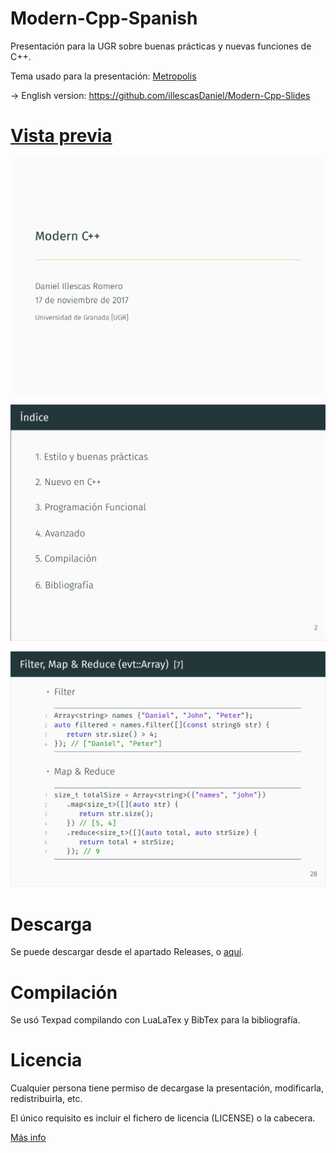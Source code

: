 # Modern-Cpp-Spanish

Presentación para la UGR sobre buenas prácticas y nuevas funciones de C++.

Tema usado para la presentación: [Metropolis](https://github.com/matze/mtheme)

-> English version: https://github.com/illescasDaniel/Modern-Cpp-Slides

# [Vista previa](slides.pdf)

![Title](screenshots/title.png)

![Index](screenshots/index.png)

![Ejemplo. Map & Reduce](screenshots/map&reduce.png)

# Descarga

Se puede descargar desde el apartado Releases, o [aquí](https://github.com/illescasDaniel/Modern-Cpp-Spanish/releases/download/v1.0/Modern.C.-.Daniel.Illescas.Romero.pdf).

# Compilación

Se usó Texpad compilando con LuaLaTex y BibTex para la bibliografía.

# Licencia

Cualquier persona tiene permiso de decargase la presentación, modificarla, redistribuirla, etc. 

El único requisito es incluir el fichero de licencia (LICENSE) o la cabecera. 

[Más info](LICENSE)